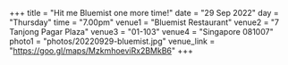 +++
title = "Hit me Bluemist one more time!"
date = "29 Sep 2022"
day = "Thursday"
time = "7.00pm"
venue1 = "Bluemist Restaurant"
venue2 = "7 Tanjong Pagar Plaza"
venue3 = "01-103"
venue4 = "Singapore 081007"
photo1 =  "photos/20220929-bluemist.jpg"
venue_link = "https://goo.gl/maps/MzkmhoeviRx2BMkB6"
+++
